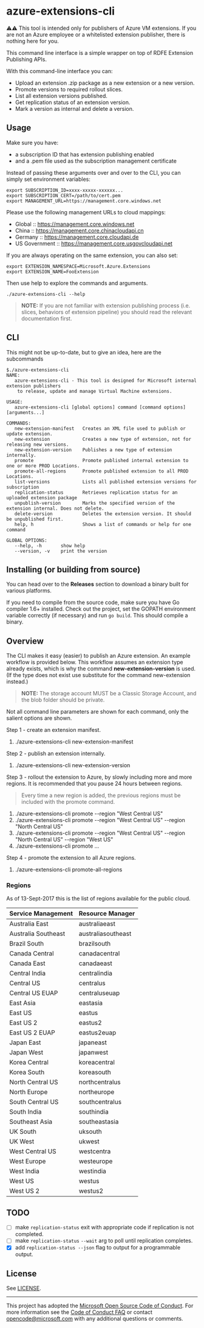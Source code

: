 # azure-extensions-cli

:warning::warning:  This tool is intended only for publishers of Azure VM 
extensions. If you are not an Azure employee or a whitelisted extension
publisher, there is nothing here for you.

This command line interface is a simple wrapper on top of RDFE Extension
Publishing APIs.

With this command-line interface you can:

- Upload an extension .zip package as a new extension or a new version.
- Promote versions to required rollout slices.
- List all extension versions published.
- Get replication status of an extension version.
- Mark a version as internal and delete a version.

## Usage

Make sure you have:

- a subscription ID that has extension publishing enabled
- and a .pem file used as the subscription management certificate

Instead of passing these arguments over and over to the CLI,
you can simply set environment variables:

    export SUBSCRIPTION_ID=xxxx-xxxxx-xxxxxx...
    export SUBSCRIPTION_CERT=/path/to/cert.pem
    export MANAGEMENT_URL=https://management.core.windows.net

Please use the following management URLs to cloud mappings:
  * Global :: https://management.core.windows.net
  * China :: https://management.core.chinacloudapi.cn
  * Germany :: https://management.core.cloudapi.de
  * US Government :: https://management.core.usgovcloudapi.net

If you are always operating on the same extension, you can also set:

    export EXTENSION_NAMESPACE=Microsoft.Azure.Extensions
    export EXTENSION_NAME=FooExtension

Then use help to explore the commands and arguments.

    ./azure-extensions-cli --help

> **NOTE:** If you are not familiar with extension publishing
process (i.e. slices, behaviors of extension pipeline) you should read
the relevant documentation first.

## CLI

This might not be up-to-date, but to give an idea, here are the subcommands

```
$./azure-extensions-cli
NAME:
   azure-extensions-cli - This tool is designed for Microsoft internal extension publishers
    to release, update and manage Virtual Machine extensions.

USAGE:
   azure-extensions-cli [global options] command [command options] [arguments...]

COMMANDS:
   new-extension-manifest   Creates an XML file used to publish or update extension.
   new-extension		    Creates a new type of extension, not for releasing new versions.
   new-extension-version    Publishes a new type of extension internally.
   promote                  Promote published internal extension to one or more PROD Locations.
   promote-all-regions      Promote published extension to all PROD Locations.
   list-versions		    Lists all published extension versions for subscription
   replication-status		Retrieves replication status for an uploaded extension package
   unpublish-version		Marks the specified version of the extension internal. Does not delete.
   delete-version		    Deletes the extension version. It should be unpublished first.
   help, h	                Shows a list of commands or help for one command

GLOBAL OPTIONS:
   --help, -h		show help
   --version, -v	print the version 
```

## Installing (or building from source)

You can head over to the **Releases** section to download a binary built for various platforms.

If you need to compile from the source code, make sure you have Go compiler 1.6+ installed.
Check out the project, set the GOPATH environment variable correctly (if necessary) and
run `go build`. This should compile a binary.

## Overview

The CLI makes it easy (easier) to publish an Azure extension.  An example workflow is provided below. This workflow 
assumes an extension type already exists, which is why the command **new-extension-version** is used.  (If the type does 
not exist use substitute for the command new-extension instead.)

> **NOTE:** The storage account MUST be a Classic Storage Account, and the blob folder should be private.

Not all command line parameters are shown for each command, only the salient options are shown.

Step 1 - create an extension manifest.

 1. ./azure-extensions-cli new-extension-manifest

Step 2 - publish an extension internally.

 1. ./azure-extensions-cli new-extension-version
 
Step 3 - rollout the extension to Azure, by slowly including more and more regions.  It is recommended that you pause
24 hours between regions.  

> Every time a new region is added, the previous regions must be included with the promote command.
 
 1. ./azure-extensions-cli promote --region "West Central US"
 1. ./azure-extensions-cli promote --region "West Central US" --region "North Central US"
 1. ./azure-extensions-cli promote --region "West Central US" --region "North Central US" --region "West US"
 1. ./azure-extensions-cli promote ...
 
Step 4 - promote the extension to all Azure regions.

 1. ./azure-extensions-cli promote-all-regions

### Regions

As of 13-Sept-2017 this is the list of regions available for the
public cloud.

| Service Management  | Resource Manager   |
|---------------------|--------------------|
| Australia East      | australiaeast      |
| Australia Southeast | australiasoutheast |
| Brazil South        | brazilsouth        |
| Canada Central      | canadacentral      |
| Canada East         | canadaeast         |
| Central India       | centralindia       |
| Central US          | centralus          |
| Central US EUAP     | centraluseuap      |
| East Asia           | eastasia           |
| East US             | eastus             |
| East US 2           | eastus2            |
| East US 2 EUAP      | eastus2euap        |
| Japan East          | japaneast          |
| Japan West          | japanwest          |
| Korea Central       | koreacentral       |
| Korea South         | koreasouth         |
| North Central US    | northcentralus     |
| North Europe        | northeurope        |
| South Central US    | southcentralus     |
| South India         | southindia         |
| Southeast Asia      | southeastasia      |
| UK South            | uksouth            |
| UK West             | ukwest             |
| West Central US     | westcentra         |
| West Europe         | westeurope         |
| West India          | westindia          |
| West US             | westus             |
| West US 2           | westus2            |

  
## TODO 

- [ ] make `replication-status` exit with appropriate code if replication is not completed.
- [ ] make `replication-status` `--wait` arg to poll until replication completes.
- [x] add `replication-status --json` flag to output for a programmable output.

## License

See [LICENSE](LICENSE).


-----
This project has adopted the [Microsoft Open Source Code of Conduct](https://opensource.microsoft.com/codeofconduct/). For more information see the [Code of Conduct FAQ](https://opensource.microsoft.com/codeofconduct/faq/) or contact [opencode@microsoft.com](mailto:opencode@microsoft.com) with any additional questions or comments.
